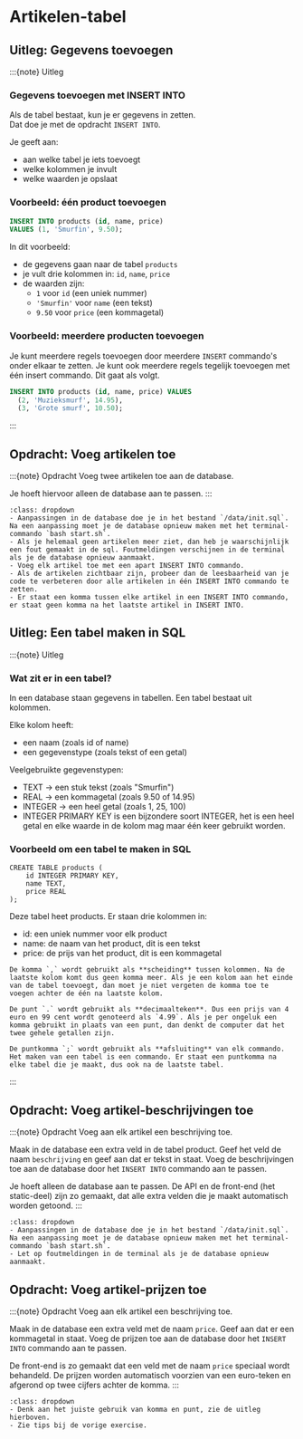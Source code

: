 # Artikelen-tabel

## Uitleg: Gegevens toevoegen
:::{note} Uitleg
### Gegevens toevoegen met INSERT INTO

Als de tabel bestaat, kun je er gegevens in zetten.  
Dat doe je met de opdracht `INSERT INTO`.

Je geeft aan:
- aan welke tabel je iets toevoegt  
- welke kolommen je invult  
- welke waarden je opslaat  

### Voorbeeld: één product toevoegen

```sql
INSERT INTO products (id, name, price)
VALUES (1, 'Smurfin', 9.50);
```

In dit voorbeeld:
- de gegevens gaan naar de tabel `products`  
- je vult drie kolommen in: `id`, `name`, `price`  
- de waarden zijn:
  - `1` voor `id` (een uniek nummer)  
  - `'Smurfin'` voor `name` (een tekst)  
  - `9.50` voor `price` (een kommagetal)

### Voorbeeld: meerdere producten toevoegen

Je kunt meerdere regels toevoegen door meerdere `INSERT` commando's onder elkaar te zetten. 
Je kunt ook meerdere regels tegelijk toevoegen met één insert commando. Dit gaat als volgt.

```sql
INSERT INTO products (id, name, price) VALUES
  (2, 'Muzieksmurf', 14.95),
  (3, 'Grote smurf', 10.50);
```
:::

## Opdracht: Voeg artikelen toe

:::{note} Opdracht
Voeg twee artikelen toe aan de database.

Je hoeft hiervoor alleen de database aan te passen.
:::

```{hint} Tips
:class: dropdown
- Aanpassingen in de database doe je in het bestand `/data/init.sql`. Na een aanpassing moet je de database opnieuw maken met het terminal-commando `bash start.sh`.
- Als je helemaal geen artikelen meer ziet, dan heb je waarschijnlijk een fout gemaakt in de sql. Foutmeldingen verschijnen in de terminal als je de database opnieuw aanmaakt.
- Voeg elk artikel toe met een apart INSERT INTO commando. 
- Als de artikelen zichtbaar zijn, probeer dan de leesbaarheid van je code te verbeteren door alle artikelen in één INSERT INTO commando te zetten.
- Er staat een komma tussen elke artikel in een INSERT INTO commando, er staat geen komma na het laatste artikel in INSERT INTO.
```

## Uitleg: Een tabel maken in SQL
:::{note} Uitleg
### Wat zit er in een tabel?

In een database staan gegevens in tabellen.
Een tabel bestaat uit kolommen.

Elke kolom heeft:
- een naam (zoals id of name)
- een gegevenstype (zoals tekst of een getal)

Veelgebruikte gegevenstypen:
- TEXT → een stuk tekst (zoals "Smurfin")
- REAL → een kommagetal (zoals 9.50 of 14.95)
- INTEGER → een heel getal (zoals 1, 25, 100)
- INTEGER PRIMARY KEY is een bijzondere soort INTEGER, het is een heel getal en elke waarde in de kolom mag maar één keer gebruikt worden.

### Voorbeeld om een tabel te maken in SQL

```
CREATE TABLE products (
    id INTEGER PRIMARY KEY,
    name TEXT,
    price REAL
);
```

Deze tabel heet products.
Er staan drie kolommen in:
- id: een uniek nummer voor elk product
- name: de naam van het product, dit is een tekst
- price: de prijs van het product, dit is een kommagetal

```{tip} komma's, punten en puntkomma's
De komma `,` wordt gebruikt als **scheiding** tussen kolommen. Na de laatste kolom komt dus geen komma meer. Als je een kolom aan het einde van de tabel toevoegt, dan moet je niet vergeten de komma toe te voegen achter de één na laatste kolom.

De punt `.` wordt gebruikt als **decimaalteken**. Dus een prijs van 4 euro en 99 cent wordt genoteerd als `4.99`. Als je per ongeluk een komma gebruikt in plaats van een punt, dan denkt de computer dat het twee gehele getallen zijn.

De puntkomma `;` wordt gebruikt als **afsluiting** van elk commando. Het maken van een tabel is een commando. Er staat een puntkomma na elke tabel die je maakt, dus ook na de laatste tabel.
```
:::

## Opdracht: Voeg artikel-beschrijvingen toe

:::{note} Opdracht
Voeg aan elk artikel een beschrijving toe.

Maak in de database een extra veld in de tabel product. Geef het veld de naam `beschrijving` en geef aan dat er tekst in staat. Voeg de beschrijvingen toe aan de database door het `INSERT INTO` commando aan te passen.

Je hoeft alleen de database aan te passen. De API en de front-end (het static-deel) zijn zo gemaakt, dat alle extra velden die je maakt automatisch worden getoond.
:::

```{hint} Tips
:class: dropdown
- Aanpassingen in de database doe je in het bestand `/data/init.sql`. Na een aanpassing moet je de database opnieuw maken met het terminal-commando `bash start.sh`.
- Let op foutmeldingen in de terminal als je de database opnieuw aanmaakt.
```

## Opdracht: Voeg artikel-prijzen toe

:::{note} Opdracht
Voeg aan elk artikel een beschrijving toe.

Maak in de database een extra veld met de naam `price`. Geef aan dat er een kommagetal in staat. Voeg de prijzen toe aan de database door het `INSERT INTO` commando aan te passen.

De front-end is zo gemaakt dat een veld met de naam `price` speciaal wordt behandeld. De prijzen worden automatisch voorzien van een euro-teken en afgerond op twee cijfers achter de komma.
:::

```{hint} Tips
:class: dropdown
- Denk aan het juiste gebruik van komma en punt, zie de uitleg hierboven.
- Zie tips bij de vorige exercise.
```
